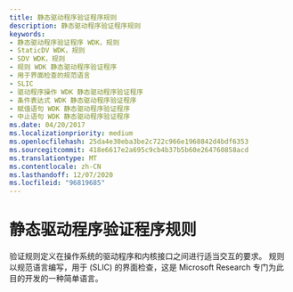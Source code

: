 ```yaml
---
title: 静态驱动程序验证程序规则
description: 静态驱动程序验证程序规则
keywords:
- 静态驱动程序验证程序 WDK，规则
- StaticDV WDK，规则
- SDV WDK，规则
- 规则 WDK 静态驱动程序验证程序
- 用于界面检查的规范语言
- SLIC
- 驱动程序操作 WDK 静态驱动程序验证程序
- 条件表达式 WDK 静态驱动程序验证程序
- 赋值语句 WDK 静态驱动程序验证程序
- 中止语句 WDK 静态驱动程序验证程序
ms.date: 04/20/2017
ms.localizationpriority: medium
ms.openlocfilehash: 25da4e30eba3be2c722c966e1968842d4bdf6353
ms.sourcegitcommit: 418e6617e2a695c9cb4b37b5b60e264760858acd
ms.translationtype: MT
ms.contentlocale: zh-CN
ms.lasthandoff: 12/07/2020
ms.locfileid: "96819685"
---
```

# <a name="static-driver-verifier-rule"></a>静态驱动程序验证程序规则


验证规则定义在操作系统的驱动程序和内核接口之间进行适当交互的要求。 规则以规范语言编写，用于 (SLIC) 的界面检查，这是 Microsoft Research 专门为此目的开发的一种简单语言。

 

 






